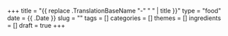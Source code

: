 +++
title = "{{ replace .TranslationBaseName "-" " " | title }}"
type = "food"
date = {{ .Date }}
slug = ""
tags = []
categories = []
themes = []
ingredients = []
draft = true
+++
